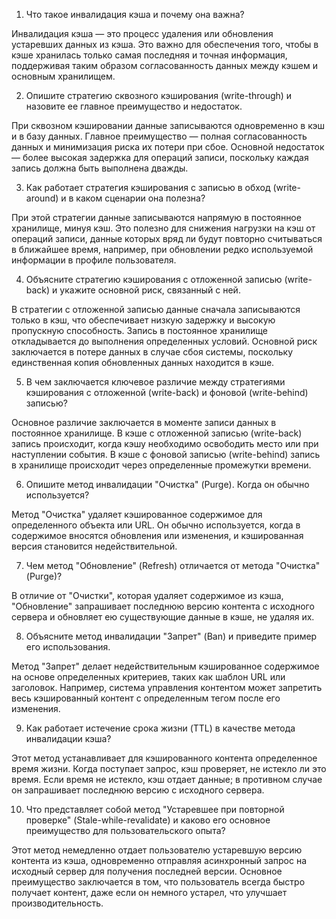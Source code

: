1. Что такое инвалидация кэша и почему она важна? 

Инвалидация кэша — это процесс удаления или обновления устаревших данных из кэша. Это важно для обеспечения того, чтобы в кэше хранилась только самая последняя и точная информация, поддерживая таким образом согласованность данных между кэшем и основным хранилищем.

2. Опишите стратегию сквозного кэширования (write-through) и назовите ее главное преимущество и недостаток. 

При сквозном кэшировании данные записываются одновременно в кэш и в базу данных. Главное преимущество — полная согласованность данных и минимизация риска их потери при сбое. Основной недостаток — более высокая задержка для операций записи, поскольку каждая запись должна быть выполнена дважды.

3. Как работает стратегия кэширования с записью в обход (write-around) и в каком сценарии она полезна? 

При этой стратегии данные записываются напрямую в постоянное хранилище, минуя кэш. Это полезно для снижения нагрузки на кэш от операций записи, данные которых вряд ли будут повторно считываться в ближайшее время, например, при обновлении редко используемой информации в профиле пользователя.

4. Объясните стратегию кэширования с отложенной записью (write-back) и укажите основной риск, связанный с ней. 

В стратегии с отложенной записью данные сначала записываются только в кэш, что обеспечивает низкую задержку и высокую пропускную способность. Запись в постоянное хранилище откладывается до выполнения определенных условий. Основной риск заключается в потере данных в случае сбоя системы, поскольку единственная копия обновленных данных находится в кэше.

5. В чем заключается ключевое различие между стратегиями кэширования с отложенной (write-back) и фоновой (write-behind) записью? 

Основное различие заключается в моменте записи данных в постоянное хранилище. В кэше с отложенной записью (write-back) запись происходит, когда кэшу необходимо освободить место или при наступлении события. В кэше с фоновой записью (write-behind) запись в хранилище происходит через определенные промежутки времени.

6. Опишите метод инвалидации "Очистка" (Purge). Когда он обычно используется? 

Метод "Очистка" удаляет кэшированное содержимое для определенного объекта или URL. Он обычно используется, когда в содержимое вносятся обновления или изменения, и кэшированная версия становится недействительной.

7. Чем метод "Обновление" (Refresh) отличается от метода "Очистка" (Purge)? 

В отличие от "Очистки", которая удаляет содержимое из кэша, "Обновление" запрашивает последнюю версию контента с исходного сервера и обновляет ею существующие данные в кэше, не удаляя их.

8. Объясните метод инвалидации "Запрет" (Ban) и приведите пример его использования. 

Метод "Запрет" делает недействительным кэшированное содержимое на основе определенных критериев, таких как шаблон URL или заголовок. Например, система управления контентом может запретить весь кэшированный контент с определенным тегом после его изменения.

9. Как работает истечение срока жизни (TTL) в качестве метода инвалидации кэша? 

Этот метод устанавливает для кэшированного контента определенное время жизни. Когда поступает запрос, кэш проверяет, не истекло ли это время. Если время не истекло, кэш отдает данные; в противном случае он запрашивает последнюю версию с исходного сервера.

10. Что представляет собой метод "Устаревшее при повторной проверке" (Stale-while-revalidate) и каково его основное преимущество для пользовательского опыта? 

Этот метод немедленно отдает пользователю устаревшую версию контента из кэша, одновременно отправляя асинхронный запрос на исходный сервер для получения последней версии. Основное преимущество заключается в том, что пользователь всегда быстро получает контент, даже если он немного устарел, что улучшает производительность.